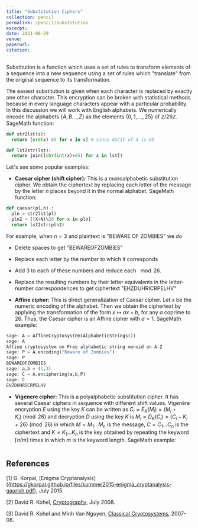 ```yaml
---
title: "Substitution Ciphers"
collection: pencil
permalink: /pencil/substitution
excerpt:
date: 2021-08-29
venue: 
paperurl: 
citation: 
---
```


Substitution is a function which uses a set of rules to transform elements of a sequence into a new sequence using a set of rules which "translate" from the original sequence to its transformation. 

The easiest substitution is given when each character is replaced by exactly one other character. This encryption can be broken with statistical methods because in every language characters appear with a particular probability. In this discussion we will work with English alphabets. We numerically encode the alphabets $\{A, B . . . , Z\}$ as the elements $\{0, 1, . . . , 25\}$ of $\mathbb{Z}/26\mathbb{Z}$. SageMath function:
`````python
def str2lst(s):
  return [ord(x)-65 for x in s] # since ASCII of A is 65

def lst2str(lst):
  return join([chr(int(x)+65) for x in lst])
`````

Let's see some popular examples:

* **Caesar cipher (shift cipher):**  This is a monoalphabetic substitution cipher. We obtain the ciphertext by replacing each letter of the message by the letter $n$ places beyond it in the normal alphabet. SageMath function:
`````python
def caesar(pl,n) :
  pln = str2lst(pl)
  pln2 = [(X+N)%26 for x in pln]
  return lst2str(pln2)
`````

For example, when $n=3$ and plaintext is "BEWARE OF ZOMBIES" we do
  * Delete spaces to get "BEWAREOFZOMBIES"
  * Replace each letter by the number to which it corresponds
  * Add 3 to each of these numbers and reduce each $\mod 26$.
  * Replace the resulting numbers by their letter equivalents in the letter-number correspondences to get ciphertext "EHZDUHRICRPELHV"

* **Affine cipher:** This is direct generalization of Caesar cipher. Let $x$ be the numeric encoding of the alphabet. Then we obtain the ciphertext by applying the transformation of the form $x \mapsto ax + b$, for any $a$ coprime to 26. Thus, the Caesar cipher is an Affine cipher with $a = 1$. SageMath example:

`````python
sage: A = AffineCryptosystem(AlphabeticStrings())                                                               
sage: A                                                                                                              
Affine cryptosystem on Free alphabetic string monoid on A-Z
sage: P = A.encoding("Beware of Zombies")                                                                            
sage: P                                                                                                              
BEWAREOFZOMBIES
sage: a,b = (1,3)                                                                                                    
sage: C = A.enciphering(a,b,P)                                                                                       
sage: C                                                                                                              
EHZDUHRICRPELHV
`````

* **Vigenere cipher:** This is a polyalphabetic substitution cipher. It has several Caesar ciphers in sequence with different shift values. Vigenère encryption $E$ using the key $K$ can be written as $C_{i}=E_{K}(M_{i})=(M_{i}+K_{i}) \pmod {26}$ and decryption $D$ using the key $K$ is $M_{i}=D_{K}(C_{i})=(C_{i}-K_{i}+26)\pmod {26}$ in which $M=M_{1}\dots M_{n}$ is the message, $C=C_{1}\dots C_{n}$ is the ciphertext and $K=K_{1}\dots K_{n}$ is the key obtained by repeating the keyword $\lceil n/m\rceil$ times in which $m$ is the keyword length. SageMath example:

`````python

`````

## References
<a id="1">[1]</a> G. Korpal, [Enigma Cryptanalysis]((https://gkorpal.github.io/files/summer2015-enigma_cryptanalysis-gaurish.pdf), July 2015.

<a id="2">[2]</a> David R. Kohel, [Cryptography](http://iml.univ-mrs.fr/~kohel/pub/crypto.pdf), July 2008.

<a id="2">[3]</a> David R. Kohel and Minh Van Nguyen, [Classical Cryptosystems](https://doc.sagemath.org/html/en/reference/cryptography/sage/crypto/classical.html), 2007-08.
